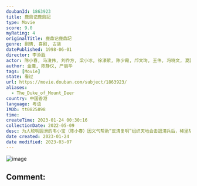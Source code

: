 ```yaml
---
doubanId: 1863923
title: 鹿鼎记鹿鼎記
type: Movie
score: 9.0
myRating: 4
originalTitle: 鹿鼎记鹿鼎記
genre: 剧情, 喜剧, 古装
datePublished: 1998-06-01
director: 李添胜
actor: 陈小春, 马浚伟, 刘乔方, 梁小冰, 徐濠萦, 陈少霞, 邝文珣, 王伟, 冯晓文, 夏韶声, 谷峰, 鲍方, 关海山, 许思敏, 张国强, 陈逸恒, 卢琨, 黎宣, 黄仲匡, 曾健明, 何璧坚, 黎彼得, 邓汝超, 杨证桦, 博君, 罗兰, 罗莽, 河国荣, 黄德斌, 罗君左, 马蹄露, 李丽丽, 李鸿杰, 李子奇, 陈安莹, 陈荣峻, 黄新, 焦雄, 邓英敏, 温裕红, 刘江, 冯皓诗, 李炜祺, 车保罗, 郭耀明, 骆达华, 罗冠兰, 秦煌, 郑家生, 李家强, 戴志伟, 梁健平, 邵卓尧, 张汉斌, 黄梓玮, 骏雄, 古明华, 程可为, 陈安琪, 余子明, 李冈龙, 丁岚, 罗浩楷, 王俊棠, 艾威, 蔡国庆
author: 金庸, 陈静仪, 严丽华
tags: [Movie]
state: 看过
url: https://movie.douban.com/subject/1863923/
aliases:
  - The_Duke_of_Mount_Deer
country: 中国香港
language: 粤语
IMDb: tt0825898
time: 
createTime: 2023-01-24 00:30:16
collectionDate: 2022-05-09
desc: 为人聪明圆滑的韦小宝（陈小春）因义气帮助“反清复明”组织天地会击退清兵后，稀里胡涂接受该组织命令潜入宫中做了未净身的假太监，准备伺机偷取藏有清朝秘密的四十二章经。偶然结识微服的康熙皇帝（马浚伟）后，两...
date created: 2023-01-24
date modified: 2023-03-07
---
```


![image](p2540179137.jpg)

Comment:
---

